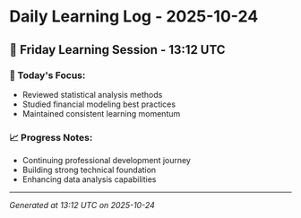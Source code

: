 # Daily Learning Log - 2025-10-24

## 📅 Friday Learning Session - 13:12 UTC

### 🎯 Today's Focus:
- Reviewed statistical analysis methods
- Studied financial modeling best practices
- Maintained consistent learning momentum

### 📈 Progress Notes:
- Continuing professional development journey
- Building strong technical foundation
- Enhancing data analysis capabilities

---
*Generated at 13:12 UTC on 2025-10-24*
